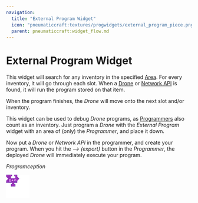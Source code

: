 ```yaml
---
navigation:
  title: "External Program Widget"
  icon: "pneumaticcraft:textures/progwidgets/external_program_piece.png"
  parent: pneumaticcraft:widget_flow.md
---
```


# External Program Widget

This widget will search for any inventory in the specified [Area](./area.md). For every inventory, it will go through each slot. When a [Drone](../drone.md) or [Network API](../network_components.md#network_api) is found, it will run the program stored on that item.

When the program finishes, the *Drone* will move onto the next slot and/or inventory.

This widget can be used to debug *Drone* programs, as [Programmers](./programmer.md) also count as an inventory. Just program a *Drone* with the *External Program* widget with an area of (only) the *Programmer*, and place it down.

Now put a *Drone* or *Network API* in the programmer, and create your program. When you hit the *⟶ (export)* button in the *Programmer*, the deployed *Drone* will immediately execute your program.

*Programception*

![](external_program_piece.png)

